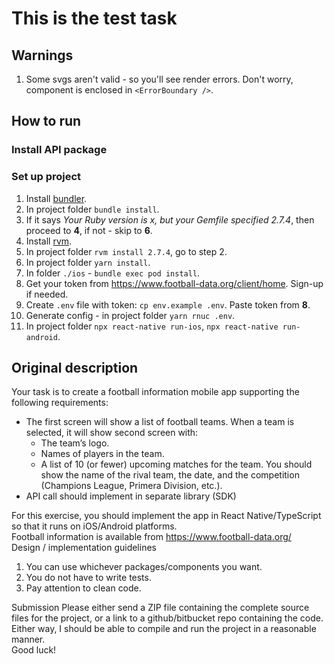 # This is the test task

## Warnings
1. Some svgs aren't valid - so you'll see render errors. Don't worry, component is enclosed in `<ErrorBoundary />`.

## How to run

### Install API package

### Set up project
1. Install [bundler](https://bundler.io/).
2. In project folder `bundle install`.
3. If it says *Your Ruby version is x, but your Gemfile specified 2.7.4*, then proceed to **4**, if not - skip to **6**.
4. Install [rvm](https://rvm.io/).
5. In project folder `rvm install 2.7.4`, go to step 2.
6. In project folder `yarn install`.
7. In folder `./ios` - `bundle exec pod install`.
8. Get your token from https://www.football-data.org/client/home. Sign-up if needed.
9. Create `.env` file with token: `cp env.example .env`. Paste token from **8**.
10. Generate config - in project folder `yarn rnuc .env`.
11. In project folder `npx react-native run-ios`, `npx react-native run-android`.

## Original description
Your task is to create a football information mobile app supporting the following requirements:
- The first screen will show a list of football teams. When a team is selected, it will show second screen with:
  - The team’s logo.
  - Names of players in the team.
  - A list of 10 (or fewer) upcoming matches for the team. You should show the name of the rival team, the date, and the competition (Champions League, Primera Division, etc.).
- API call should implement in separate library (SDK)

For this exercise, you should implement the app in React Native/TypeScript so that it runs on iOS/Android platforms.  
Football information is available from https://www.football-data.org/  
Design / implementation guidelines
  1. You can use whichever packages/components you want.
  2. You do not have to write tests.
  3. Pay attention to clean code.

Submission
Please either send a ZIP file containing the complete source files for the project, or a link to a github/bitbucket repo containing the code. Either way, I should be able to compile and run the project in a reasonable manner.  
Good luck! 
